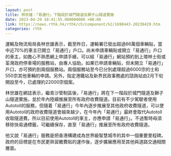 ```yaml
---
layout: post
title: 林世雄：「易通行」下階段於城門隧道及獅子山隧道實施
date: 2023-04-29 10:41:55.000000000 +08:00
link: https://news.rthk.hk/rthk/ch/component/k2/1698443-20230429.htm
categories: rthk
---
```


運輸及物流局局長林世雄表示，截至昨日，運輸署已發出超過66萬個車輛貼，當中近70%的車主已開立「易通行」戶口。尚未申請車輛貼或開立「易通行」戶口的車主，如擔心不熟悉網上申請手續，可以經「易通行」網站預約到上環林士街或荃灣政府停車場的服務站，由專人協助。如果已申請車輛貼，但未開立「易通行」戶口，亦可預約到兩個服務站。兩個服務站至今已分別處理超過6000宗的士和550宗其他車輛的申請。另外，指定港鐵站及新界民政事務處的諮詢站由2月下旬開設至今，已處理約22000宗個案。

林世雄在網誌表示，繼青沙管制區後，「易通行」將在下一階段於城門隧道及獅子山隧道實施，並於年內陸續推展至所有政府收費隧道。目前有不少駕駛者使用Autotoll的服務，但隨着「易通行」今年內逐步推展至其他政府收費隧道，可以使用Autotoll的政府收費隧道會越來越少，在今年內「易通行」最終會取代Autotoll收取隧道費。所以目前使用Autotoll的車主，亦應申請「易通行」。不過暫時毋須移除快易通標籤，可繼續保存，直至「易通行」推展至所有政府收費隧道。

他又說「易通行」服務是把香港構建成為世界級智慧城市的其中一個重要里程碑。政府的目標是在市民更熟習繳費貼的運作後，逐步擴展應用至其他與道路交通相關層面。
